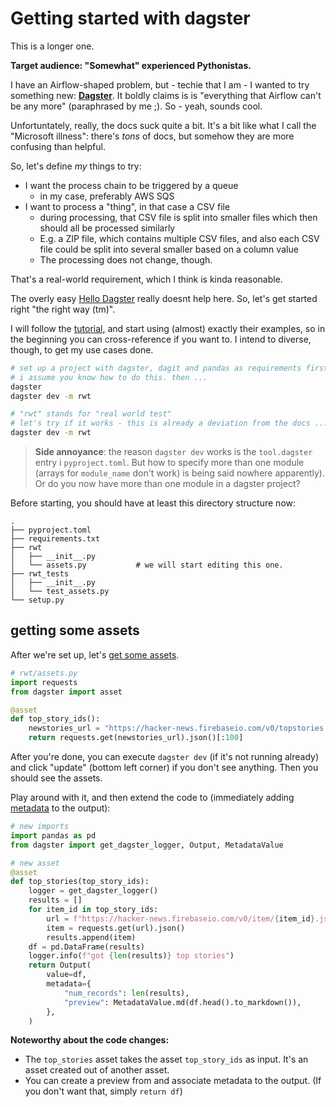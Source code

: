 # Getting started with dagster

This is a longer one.

**Target audience: "Somewhat" experienced Pythonistas.**

I have an Airflow-shaped problem, but - techie that I am - I wanted to try
something new: **[Dagster](https://dagster.io)**.
It boldly claims is is "everything that Airflow can't be any more"
(paraphrased by me ;). So - yeah, sounds cool.

Unfortuntately, really, the docs suck quite a bit. It's a bit like what I call
the "Microsoft illness": there's _tons_ of docs, but somehow they are more
confusing than helpful.

So, let's define _my_ things to try:

- I want the process chain to be triggered by a queue
    - in my case, preferably AWS SQS
- I want to process a "thing", in that case a CSV file
    - during processing, that CSV file is split into smaller files which then
      should all be processed similarly
    - E.g. a ZIP file, which contains multiple CSV files, and also each CSV
      file could be split into several smaller based on a column value
    - The processing does not change, though.

That's a real-world requirement, which I think is kinda reasonable.

The overly easy
[Hello Dagster](https://docs.dagster.io/getting-started/hello-dagster)
really doesnt help here.
So, let's get started right "the right way (tm)".

I will follow the [tutorial](https://docs.dagster.io/tutorial), and start
using (almost) exactly their examples, so in the beginning you can
cross-reference if you want to.
I intend to diverse, though, to get my use cases done.

```bash
# set up a project with dagster, dagit and pandas as requirements first,
# i assume you know how to do this. then ...
dagster
dagster dev -m rwt

# "rwt" stands for "real world test"
# let's try if it works - this is already a deviation from the docs ...
dagster dev -m rwt
```

> **Side annoyance**: the reason `dagster dev` works is the `tool.dagster` entry i
> `pyproject.toml`.
> But how to specify more than one module (arrays for `module_name` don't
> work) is being said nowhere apparently).
> Or do you now have more than one module in a dagster project?

Before starting, you should have at least this directory structure now:

```text
.
├── pyproject.toml
├── requirements.txt
├── rwt
│   ├── __init__.py
│   └── assets.py           # we will start editing this one.
├── rwt_tests
│   ├── __init__.py
│   └── test_assets.py
└── setup.py
```

## getting some assets

After we're set up, let's
[get some assets](https://docs.dagster.io/tutorial/writing-your-first-asset#ingesting-data).

```python
# rwt/assets.py
import requests
from dagster import asset

@asset
def top_story_ids():
    newstories_url = "https://hacker-news.firebaseio.com/v0/topstories.json"
    return requests.get(newstories_url).json()[:100]
```

After you're done, you can execute `dagster dev` (if it's not running already)
and click "update" (bottom left corner) if you don't see anything. Then you
should see the assets.

Play around with it, and then extend the code to (immediately adding
[metadata](https://docs.dagster.io/tutorial/building-an-asset-graph#step-3-educating-users-with-metadata)
to the output):

```python
# new imports
import pandas as pd
from dagster import get_dagster_logger, Output, MetadataValue

# new asset
@asset
def top_stories(top_story_ids):
    logger = get_dagster_logger()
    results = []
    for item_id in top_story_ids:
        url = f"https://hacker-news.firebaseio.com/v0/item/{item_id}.json"
        item = requests.get(url).json()
        results.append(item)
    df = pd.DataFrame(results)
    logger.info(f"got {len(results)} top stories")
    return Output(
        value=df,
        metadata={
            "num_records": len(results),
            "preview": MetadataValue.md(df.head().to_markdown()),
        },
    )

```

**Noteworthy about the code changes:**

- The `top_stories` asset takes the asset `top_story_ids` as input.
  It's an asset created out of another asset.
- You can create a preview from and associate metadata to the output.
  (If you don't want that, simply `return df`)
